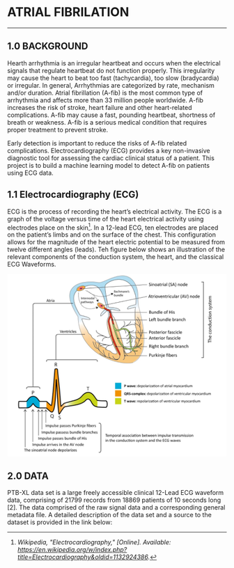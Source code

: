 # **ATRIAL FIBRILATION**

---

## 1.0 BACKGROUND

Hearth arrhythmia is an irregular heartbeat and occurs when the electrical signals that regulate heartbeat do not function properly. This irregularity may cause the heart to beat too fast (tachycardia), too slow (bradycardia) or irregular. In general, Arrhythmias are categorized by rate, mechanism and/or duration.
Atrial fibrillation (A-fib) is the most common type of arrhythmia and affects more than 33 million people worldwide. A-fib increases the risk of stroke, heart failure and other heart-related complications. A-fib may cause a fast, pounding heartbeat, shortness of breath or weakness. A-fib is a serious medical condition that requires proper treatment to prevent stroke.

Early detection is important to reduce the risks of A-fib related complications. Electrocardiography (ECG) provides a key non-invasive diagnostic tool for assessing the cardiac clinical status of a patient. This project is to build a machine learning model to detect A-fib on patients using ECG data.

## 1.1 Electrocardiography (ECG)

ECG is the process of recording the heart’s electrical activity. The ECG is a graph of the voltage versus time of the heart electrical activity using electrodes place on the skin[^1]. In a 12-lead ECG, ten electrodes are placed on the patient’s limbs and on the surface of the chest. This configuration allows for the magnitude of the heart electric potential to be measured from twelve different angles (leads). Teh figure below shows an illustration of the relevant components of the conduction system, the heart, and the classical ECG Waveforms.

![ECG IMAGE](/images/ECG2X.png)

## 2.0 DATA

PTB-XL data set is a large freely accessible clinical 12-Lead ECG waveform data, comprising of 21799 records from 18869 patients of 10 seconds long [2]. The data comprised of the raw signal data and a corresponding general metadata file. A detailed description of the data set and a source to the dataset is provided in the link below:

[^1]: *Wikipedia, "Electrocardiography," [Online]. Available: https://en.wikipedia.org/w/index.php?title=Electrocardiography&oldid=1132924386.*
